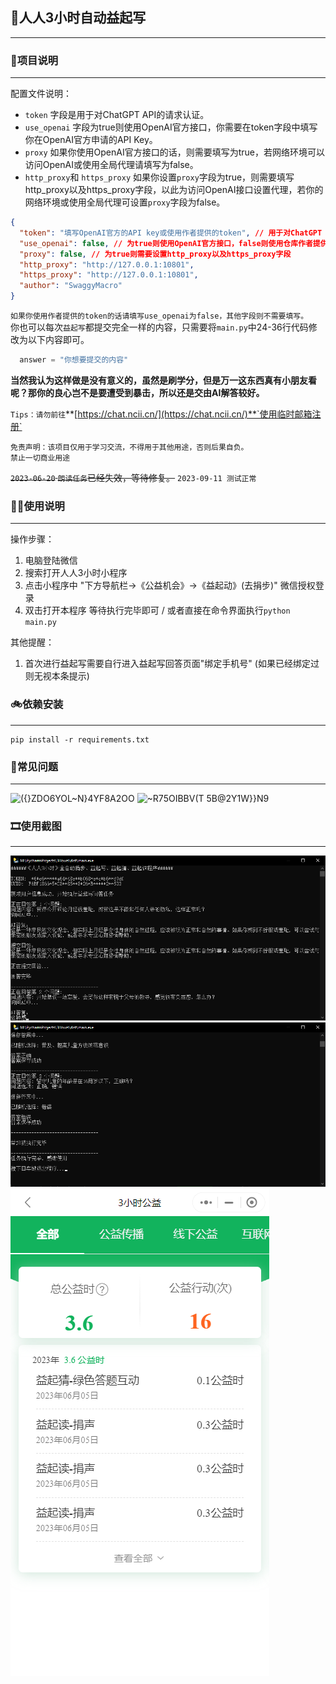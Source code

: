 ## ‍🚀人人3小时自动益起写
***
### 🧬项目说明
***
配置文件说明：
- `token` 字段是用于对ChatGPT API的请求认证。
- `use_openai` 字段为true则使用OpenAI官方接口，你需要在token字段中填写你在OpenAI官方申请的API Key。
- `proxy` 如果你使用OpenAI官方接口的话，则需要填写为true，若网络环境可以访问OpenAI或使用全局代理请填写为false。
- `http_proxy`和 `https_proxy` 如果你设置`proxy`字段为true，则需要填写http_proxy以及https_proxy字段，以此为访问OpenAI接口设置代理，若你的网络环境或使用全局代理可设置`proxy`字段为false。  
```json
{
  "token": "填写OpenAI官方的API key或使用作者提供的token", // 用于对ChatGPT API的请求认证
  "use_openai": false, // 为true则使用OpenAI官方接口，false则使用仓库作者提供的接口
  "proxy": false, // 为true则需要设置http_proxy以及https_proxy字段
  "http_proxy": "http://127.0.0.1:10801", 
  "https_proxy": "http://127.0.0.1:10801",
  "author": "SwaggyMacro"
}
```
`如果你使用作者提供的token的话请填写use_openai为false，其他字段则不需要填写。`  
你也可以每次`益起写`都提交完全一样的内容，只需要将`main.py`中24-36行代码修改为以下内容即可。
```python
  answer = "你想要提交的内容"
```
**当然我认为这样做是没有意义的，虽然是刷学分，但是万一这东西真有小朋友看呢？那你的良心岂不是要遭受到暴击，所以还是交由AI解答较好。**  

`Tips：请勿前往`**[https://chat.ncii.cn/](https://chat.ncii.cn/)**`使用临时邮箱注册`  

`免责声明：该项目仅用于学习交流，不得用于其他用途，否则后果自负。`  
`禁止一切商业用途`

~~`2023-06-20` `朗读任务`已经失效，等待修复。~~ `2023-09-11 测试正常`


### 🤦‍♂️使用说明
***
操作步骤：
1. 电脑登陆微信
2. 搜索打开人人3小时小程序
3. 点击小程序中 "下方导航栏→《公益机会》→《益起动》(去捐步)" 微信授权登录 
4. 双击打开本程序 等待执行完毕即可 / 或者直接在命令界面执行`python main.py`

其他提醒：
1. 首次进行益起写需要自行进入益起写回答页面"绑定手机号"
(如果已经绑定过则无视本条提示)

### 🚲依赖安装
***
```shell
pip install -r requirements.txt
```
### 🌱常见问题
***
![({}ZDO6YOL~$N$}4YF8A2OO](https://github.com/SwaggyMacro/3Hours/assets/38845682/9d880799-7a34-4e5c-8eae-5cad88ca9e35)
![~R75OIBBV(T 5B@2Y1W}}N9](https://github.com/SwaggyMacro/3Hours/assets/38845682/5561fd70-8b01-49ec-8dcd-11831a664e4d)

### 🎞使用截图
***
![img_1.png](ScreenShots/img_1.png)
![img_2.png](ScreenShots/img_2.png)
![img_3.png](ScreenShots/img_3.png)
